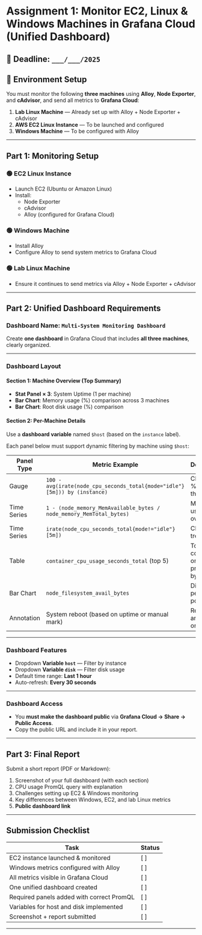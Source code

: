 # Assignment 1: Monitor EC2, Linux & Windows Machines in Grafana Cloud (Unified Dashboard)

## 📅 Deadline: `___/___/2025`

## 🔧 Environment Setup

You must monitor the following **three machines** using **Alloy**, **Node Exporter**, and **cAdvisor**, and send all metrics to **Grafana Cloud**:

1. **Lab Linux Machine** — Already set up with Alloy + Node Exporter + cAdvisor
2. **AWS EC2 Linux Instance** — To be launched and configured
3. **Windows Machine** — To be configured with Alloy

---

## Part 1: Monitoring Setup

### 🟢 EC2 Linux Instance
- Launch EC2 (Ubuntu or Amazon Linux)
- Install:
  - Node Exporter
  - cAdvisor
  - Alloy (configured for Grafana Cloud)

### 🟢 Windows Machine
- Install Alloy
- Configure Alloy to send system metrics to Grafana Cloud

### 🟢 Lab Linux Machine
- Ensure it continues to send metrics via Alloy + Node Exporter + cAdvisor

---

## Part 2: Unified Dashboard Requirements

### Dashboard Name: `Multi-System Monitoring Dashboard`

Create **one dashboard** in Grafana Cloud that includes **all three machines**, clearly organized.

---

### Dashboard Layout

#### Section 1: Machine Overview (Top Summary)
- **Stat Panel × 3**: System Uptime (1 per machine)
- **Bar Chart**: Memory usage (%) comparison across 3 machines
- **Bar Chart**: Root disk usage (%) comparison

#### Section 2: Per-Machine Details

Use a **dashboard variable** named `$host` (based on the `instance` label).

Each panel below must support dynamic filtering by machine using `$host`:

| Panel Type    | Metric Example                                | Description                                       |
|---------------|------------------------------------------------|---------------------------------------------------|
| Gauge         | `100 - avg(irate(node_cpu_seconds_total{mode="idle"}[5m])) by (instance)` | CPU usage % (with thresholds)                    |
| Time Series   | `1 - (node_memory_MemAvailable_bytes / node_memory_MemTotal_bytes)` | Memory usage % over time                         |
| Time Series   | `irate(node_cpu_seconds_total{mode!="idle"}[5m])` | CPU usage trend                                  |
| Table         | `container_cpu_usage_seconds_total` (top 5)    | Top containers or processes by CPU               |
| Bar Chart     | `node_filesystem_avail_bytes`                 | Disk usage per mount point                       |
| Annotation    | System reboot (based on uptime or manual mark) | Reboot annotations on charts                     |

---

### Dashboard Features
- Dropdown **Variable `host`** — Filter by instance
- Dropdown **Variable `disk`** — Filter disk usage
- Default time range: **Last 1 hour**
- Auto-refresh: **Every 30 seconds**

---
### Dashboard Access
- You **must make the dashboard public** via **Grafana Cloud → Share → Public Access**.
- Copy the public URL and include it in your report.
---

## Part 3: Final Report

Submit a short report (PDF or Markdown):

1. Screenshot of your full dashboard (with each section)
2. CPU usage PromQL query with explanation
3. Challenges setting up EC2 & Windows monitoring
4. Key differences between Windows, EC2, and lab Linux metrics
5. **Public dashboard link**
---

## Submission Checklist

| Task                                          | Status |
|-----------------------------------------------|--------|
| EC2 instance launched & monitored              | [ ]    |
| Windows metrics configured with Alloy          | [ ]    |
| All metrics visible in Grafana Cloud           | [ ]    |
| One unified dashboard created                  | [ ]    |
| Required panels added with correct PromQL      | [ ]    |
| Variables for host and disk implemented        | [ ]    |
| Screenshot + report submitted                  | [ ]    |

---

